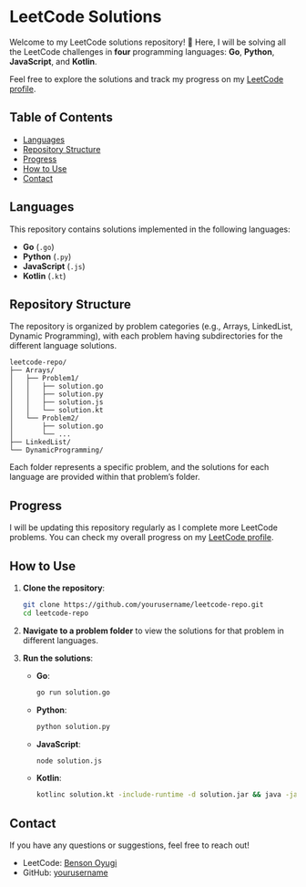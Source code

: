 # LeetCode Solutions

Welcome to my LeetCode solutions repository! 🚀 Here, I will be solving all the LeetCode challenges in **four** programming languages: **Go**, **Python**, **JavaScript**, and **Kotlin**.

Feel free to explore the solutions and track my progress on my [LeetCode profile](https://leetcode.com/u/bensonoyugi/).

## Table of Contents

- [Languages](#languages)
- [Repository Structure](#repository-structure)
- [Progress](#progress)
- [How to Use](#how-to-use)
- [Contact](#contact)

## Languages

This repository contains solutions implemented in the following languages:

- **Go** (`.go`)
- **Python** (`.py`)
- **JavaScript** (`.js`)
- **Kotlin** (`.kt`)

## Repository Structure

The repository is organized by problem categories (e.g., Arrays, LinkedList, Dynamic Programming), with each problem having subdirectories for the different language solutions.

```
leetcode-repo/
├── Arrays/
│   ├── Problem1/
│   │   ├── solution.go
│   │   ├── solution.py
│   │   ├── solution.js
│   │   └── solution.kt
│   └── Problem2/
│       ├── solution.go
│       └── ...
├── LinkedList/
└── DynamicProgramming/
```

Each folder represents a specific problem, and the solutions for each language are provided within that problem’s folder.

## Progress

I will be updating this repository regularly as I complete more LeetCode problems. You can check my overall progress on my [LeetCode profile](https://leetcode.com/u/bensonoyugi/).

## How to Use

1. **Clone the repository**:

   ```bash
   git clone https://github.com/yourusername/leetcode-repo.git
   cd leetcode-repo
   ```

2. **Navigate to a problem folder** to view the solutions for that problem in different languages.

3. **Run the solutions**:
   - **Go**:
     ```bash
     go run solution.go
     ```
   - **Python**:
     ```bash
     python solution.py
     ```
   - **JavaScript**:
     ```bash
     node solution.js
     ```
   - **Kotlin**:
     ```bash
     kotlinc solution.kt -include-runtime -d solution.jar && java -jar solution.jar
     ```

## Contact

If you have any questions or suggestions, feel free to reach out!

- LeetCode: [Benson Oyugi](https://leetcode.com/u/bensonoyugi/)
- GitHub: [yourusername](https://github.com/yourusername)
